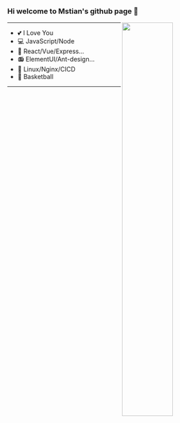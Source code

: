 ### Hi welcome to Mstian's github page 👋

<img align="right" width="48%" src="https://github-readme-stats.vercel.app/api?username=Mstian&theme=dark">

---
+ 💕 I Love You
+ 💻 JavaScript/Node
+ 🥌 React/Vue/Express...
+ 📻 ElementUI/Ant-design...
+ 🔭 Linux/Nginx/CICD
+ 🏀 Basketball
---
